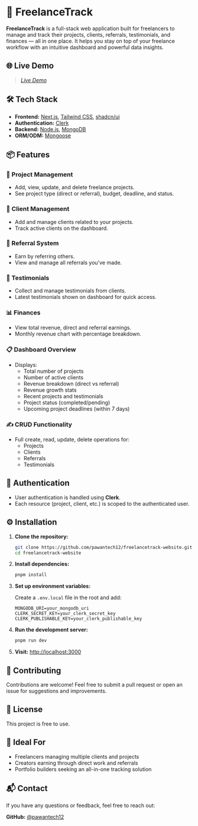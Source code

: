 # 🚀 FreelanceTrack

**FreelanceTrack** is a full-stack web application built for freelancers to manage and track their projects, clients, referrals, testimonials, and finances — all in one place. It helps you stay on top of your freelance workflow with an intuitive dashboard and powerful data insights.

## 🌐 Live Demo

>  _[Live Demo](https://freelancetrack-website.vercel.app/)_


## 🛠️ Tech Stack

- **Frontend:** [Next.js](https://nextjs.org/), [Tailwind CSS](https://tailwindcss.com/), [shadcn/ui](https://ui.shadcn.com/)
- **Authentication:** [Clerk](https://clerk.com/)
- **Backend:** [Node.js](https://nodejs.org/), [MongoDB](https://www.mongodb.com/)
- **ORM/ODM:** [Mongoose](https://mongoosejs.com/)


## 📦 Features

### 🔧 Project Management
- Add, view, update, and delete freelance projects.
- See project type (direct or referral), budget, deadline, and status.

### 👥 Client Management
- Add and manage clients related to your projects.
- Track active clients on the dashboard.

### 💸 Referral System
- Earn by referring others.
- View and manage all referrals you've made.

### 🌟 Testimonials
- Collect and manage testimonials from clients.
- Latest testimonials shown on dashboard for quick access.

### 📊 Finances
- View total revenue, direct and referral earnings.
- Monthly revenue chart with percentage breakdown.

### 📋 Dashboard Overview
- Displays:
  - Total number of projects
  - Number of active clients
  - Revenue breakdown (direct vs referral)
  - Revenue growth stats
  - Recent projects and testimonials
  - Project status (completed/pending)
  - Upcoming project deadlines (within 7 days)

### ✍️ CRUD Functionality
- Full create, read, update, delete operations for:
  - Projects
  - Clients
  - Referrals
  - Testimonials

## 🔐 Authentication

- User authentication is handled using **Clerk**.
- Each resource (project, client, etc.) is scoped to the authenticated user.

## ⚙️ Installation

1. **Clone the repository:**
   ```bash
   git clone https://github.com/pawantech12/freelancetrack-website.git
   cd freelancetrack-website
   ```

2. **Install dependencies:**
   ```bash
   pnpm install
   ```

3. **Set up environment variables:**

   Create a `.env.local` file in the root and add:

   ```
   MONGODB_URI=your_mongodb_uri
   CLERK_SECRET_KEY=your_clerk_secret_key
   CLERK_PUBLISHABLE_KEY=your_clerk_publishable_key
   ```

4. **Run the development server:**
   ```bash
   pnpm run dev
   ```

5. **Visit:** [http://localhost:3000](http://localhost:3000)

## 🤝 Contributing

Contributions are welcome! Feel free to submit a pull request or open an issue for suggestions and improvements.

## 📃 License

This project is free to use.

## 💼 Ideal For

- Freelancers managing multiple clients and projects
- Creators earning through direct work and referrals
- Portfolio builders seeking an all-in-one tracking solution

## 📬 Contact

If you have any questions or feedback, feel free to reach out:

**GitHub:** [@pawantech12](https://github.com/pawantech12)
